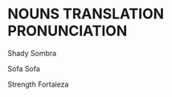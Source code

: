 
# NOUNS                 TRANSLATION                 PRONUNCIATION

Shady                   Sombra

Sofa                    Sofa    

Strength                Fortaleza